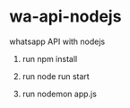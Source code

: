 # wa-api-nodejs
whatsapp API with nodejs

1. run npm install

2. run node run start

3. run nodemon app.js
